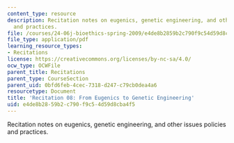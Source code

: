 ```yaml
---
content_type: resource
description: Recitation notes on eugenics, genetic engineering, and other issues policies
  and practices.
file: /courses/24-06j-bioethics-spring-2009/e4de8b2859b2c790f9c54d59d8cba4f5_MIT24_06Js09_rec08.pdf
file_type: application/pdf
learning_resource_types:
- Recitations
license: https://creativecommons.org/licenses/by-nc-sa/4.0/
ocw_type: OCWFile
parent_title: Recitations
parent_type: CourseSection
parent_uid: 0bfd6feb-4cec-7318-d247-c79cb0dea4a6
resourcetype: Document
title: 'Recitation 08: From Eugenics to Genetic Engineering'
uid: e4de8b28-59b2-c790-f9c5-4d59d8cba4f5
---
```

Recitation notes on eugenics, genetic engineering, and other issues policies and practices.